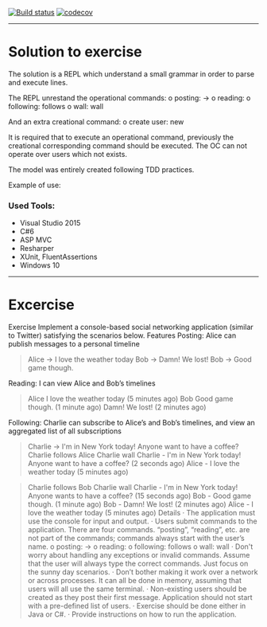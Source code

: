 [![Build status](https://ci.appveyor.com/api/projects/status/54rpvfu2jtm47oqb?svg=true)](https://ci.appveyor.com/project/CarlosRaffellini/candidate-software-craftsman-charly)
[![codecov](https://codecov.io/gh/charlyraffellini/Candidate.Software.Craftsman.Charly/branch/master/graph/badge.svg)](https://codecov.io/gh/charlyraffellini/Candidate.Software.Craftsman.Charly)


---

# Solution to exercise

The solution is a REPL which understand a small grammar in order to parse and execute lines.

The REPL unrestand the operational commands:
o    posting: <user name> -> <message>
o    reading: <user name>
o    following: <user name> follows <another user>
o    wall: <user name> wall

And an extra creational command:
o    create user: new <user name>

It is required that to execute an operational command, previously the creational corresponding command should be executed. The OC can not operate over users which not exists.

The model was entirely created following TDD practices.

Example of use:




### Used Tools:

- Visual Studio 2015
- C#6
- ASP MVC
- Resharper
- XUnit, FluentAssertions
- Windows 10


---


# Excercise

Exercise
Implement a console-based social networking application (similar to Twitter) satisfying the scenarios below.
Features
Posting: Alice can publish messages to a personal timeline
 
> Alice -> I love the weather today
> Bob -> Damn! We lost!
> Bob -> Good game though.
 
Reading: I can view Alice and Bob’s timelines
 
> Alice
I love the weather today (5 minutes ago)
> Bob
Good game though. (1 minute ago)
Damn! We lost! (2 minutes ago)
 
Following: Charlie can subscribe to Alice’s and Bob’s timelines, and view an aggregated list of all subscriptions
 
> Charlie -> I'm in New York today! Anyone want to have a coffee?
> Charlie follows Alice
> Charlie wall
Charlie - I'm in New York today! Anyone want to have a coffee? (2 seconds ago)
Alice - I love the weather today (5 minutes ago)
 
> Charlie follows Bob
> Charlie wall
Charlie - I'm in New York today! Anyone wants to have a coffee? (15 seconds ago)
Bob - Good game though. (1 minute ago)
Bob - Damn! We lost! (2 minutes ago)
Alice - I love the weather today (5 minutes ago)
Details
·         The application must use the console for input and output.
·         Users submit commands to the application. There are four commands. “posting”, “reading”, etc. are not part of the commands; commands always start with the user’s name.
o    posting: <user name> -> <message>
o    reading: <user name>
o    following: <user name> follows <another user>
o    wall: <user name> wall
·         Don't worry about handling any exceptions or invalid commands. Assume that the user will always type the correct commands. Just focus on the sunny day scenarios.
·         Don’t bother making it work over a network or across processes. It can all be done in memory, assuming that users will all use the same terminal.
·         Non-existing users should be created as they post their first message. Application should not start with a pre-defined list of users.
·         Exercise should be done either in Java or C#.
·         Provide instructions on how to run the application.
